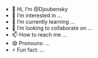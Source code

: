 - 👋 Hi, I’m @Djoubensky
- 👀 I’m interested in ...
- 🌱 I’m currently learning ...
- 💞️ I’m looking to collaborate on ...
- 📫 How to reach me ...
- 😄 Pronouns: ...
- ⚡ Fun fact: ...

<!---
Djoubensky/Djoubensky is a ✨ special ✨ repository because its `README.md` (this file) appears on your GitHub profile.
You can click the Preview link to take a look at your changes.
--->
